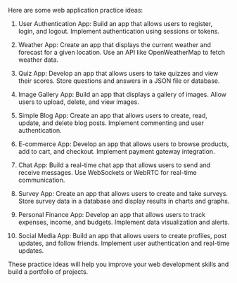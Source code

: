 Here are some web application practice ideas:

1. User Authentication App: Build an app that allows users to register, login, and logout. Implement authentication using sessions or tokens.

2. Weather App: Create an app that displays the current weather and forecast for a given location. Use an API like OpenWeatherMap to fetch weather data.

3. Quiz App: Develop an app that allows users to take quizzes and view their scores. Store questions and answers in a JSON file or database.

4. Image Gallery App: Build an app that displays a gallery of images. Allow users to upload, delete, and view images.

5. Simple Blog App: Create an app that allows users to create, read, update, and delete blog posts. Implement commenting and user authentication.

6. E-commerce App: Develop an app that allows users to browse products, add to cart, and checkout. Implement payment gateway integration.

7. Chat App: Build a real-time chat app that allows users to send and receive messages. Use WebSockets or WebRTC for real-time communication.

8. Survey App: Create an app that allows users to create and take surveys. Store survey data in a database and display results in charts and graphs.

9. Personal Finance App: Develop an app that allows users to track expenses, income, and budgets. Implement data visualization and alerts.

10. Social Media App: Build an app that allows users to create profiles, post updates, and follow friends. Implement user authentication and real-time updates.

These practice ideas will help you improve your web development skills and build a portfolio of projects.

